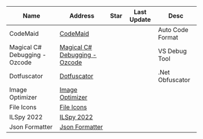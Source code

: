 Name| Address | Star| Last Update| Desc
-|-|-|-|-|
CodeMaid|[CodeMaid](https://marketplace.visualstudio.com/items?itemName=SteveCadwallader.CodeMaid)| | | Auto Code Format
Magical C# Debugging - Ozcode|[Magical C# Debugging - Ozcode](https://marketplace.visualstudio.com/items?itemName=CodeValueLtd.OzCode)| | | VS Debug Tool
Dotfuscator |[Dotfuscator ](https://marketplace.visualstudio.com/items?itemName=PreEmptiveSolutions.NETObfuscator-Dotfuscator)| | | .Net Obfuscator
Image Optimizer |[Image Optimizer ](https://marketplace.visualstudio.com/items?itemName=MadsKristensen.ImageOptimizer64bit)| | |
File Icons|[File Icons](https://marketplace.visualstudio.com/items?itemName=MadsKristensen.FileIcons)| | |
ILSpy 2022|[ILSpy 2022](https://marketplace.visualstudio.com/items?itemName=SharpDevelopTeam.ILSpy2022)| | |
Json Formatter|[Json Formatter](https://marketplace.visualstudio.com/items?itemName=KentonStandard.JsonFormatter)| | |
